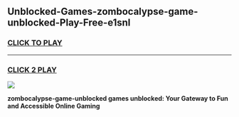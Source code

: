 
## Unblocked-Games-zombocalypse-game-unblocked-Play-Free-e1snl
<h3>
<a href="https://premium76.site?title=zombocalypse-game-unblocked&ref=19M">CLICK TO PLAY</a></h3>
<hr>

<h3>
<a href="https://premium76.site?title=zombocalypse-game-unblocked&ref=19M">CLICK 2 PLAY</a>
  
</h3>

<a href="https://premium76.site?title=zombocalypse-game-unblocked&ref=19M"><img src="https://clearcache.store/games.png"></a>


**zombocalypse-game-unblocked games unblocked: Your Gateway to Fun and Accessible Online Gaming**
